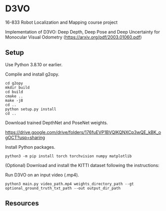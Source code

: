 # D3VO

16-833 Robot Localization and Mapping course project

Implementation of D3VO: Deep Depth, Deep Pose and Deep Uncertainty for Monocular Visual Odometry (https://arxiv.org/pdf/2003.01060.pdf)



## Setup 

Use Python 3.8.10 or earlier.

Compile and install g2opy.
```
cd g2opy
mkdir build
cd build
cmake ..
make -j8
cd ..
python setup.py install
cd ..
```

Download trained DepthNet and PoseNet weights.

https://drive.google.com/drive/folders/176fuEVP1BVQlKQNXCp3wQE_kBK_ogOCT?usp=sharing


Install Python packages.

```
python3 -m pip install torch torchvision numpy matplotlib
```

(Optional) Download and install the KITTI dataset following the instructions: 


Run D3VO on an input video (.mp4). 
```
python3 main.py video_path.mp4 weights_directory_path --gt optional_ground_truth_txt_path --out output_dir_path
```




## Resources

